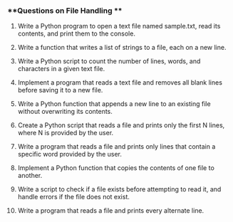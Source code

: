### **Questions on File Handling **

1) Write a Python program to open a text file named sample.txt, read its contents, and print them to the console.

2) Write a function that writes a list of strings to a file, each on a new line.

3) Write a Python script to count the number of lines, words, and characters in a given text file.

4) Implement a program that reads a text file and removes all blank lines before saving it to a new file.

5) Write a Python function that appends a new line to an existing file without overwriting its contents.

6) Create a Python script that reads a file and prints only the first N lines, where N is provided by the user.

7) Write a program that reads a file and prints only lines that contain a specific word provided by the user.

8) Implement a Python function that copies the contents of one file to another.

9) Write a script to check if a file exists before attempting to read it, and handle errors if the file does not exist.

10) Write a program that reads a file and prints every alternate line.
